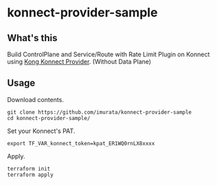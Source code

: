 # konnect-provider-sample
## What's this
Build ControlPlane and Service/Route with Rate Limit Plugin on Konnect using [Kong Konnect Provider](https://registry.terraform.io/providers/scastria/konnect/latest/docs).
(Without Data Plane)

## Usage
Download contents.
```
git clone https://github.com/imurata/konnect-provider-sample
cd konnect-provider-sample/
```
Set your Konnect's PAT.
```
export TF_VAR_konnect_token=kpat_ER1WQ0rnLX8xxxx
```
Apply.
```
terraform init
terraform apply
```
